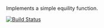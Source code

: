 Implements a simple equility function.

[![Build Status](https://travis-ci.org/beyzaaltuntas/myDemoApp.svg?branch=master)](https://travis-ci.org/beyzaaltuntas/myDemoApp)

